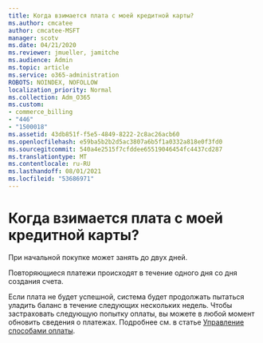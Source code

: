 ```yaml
---
title: Когда взимается плата с моей кредитной карты?
ms.author: cmcatee
author: cmcatee-MSFT
manager: scotv
ms.date: 04/21/2020
ms.reviewer: jmueller, jamitche
ms.audience: Admin
ms.topic: article
ms.service: o365-administration
ROBOTS: NOINDEX, NOFOLLOW
localization_priority: Normal
ms.collection: Adm_O365
ms.custom:
- commerce_billing
- "446"
- "1500018"
ms.assetid: 43db851f-f5e5-4849-8222-2c8ac26acb60
ms.openlocfilehash: e59ba5b2b2d5ac3807a6b5f1a0332a818e0f3fd0
ms.sourcegitcommit: 540a4e2515f7cfddee65519046454fc4437cd287
ms.translationtype: MT
ms.contentlocale: ru-RU
ms.lasthandoff: 08/01/2021
ms.locfileid: "53686971"
---
```

# <a name="when-is-my-credit-card-charged"></a>Когда взимается плата с моей кредитной карты?

При начальной покупке может занять до двух дней.
  
Повторяющиеся платежи происходят в течение одного дня со дня создания счета.
  
Если плата не будет успешной, система будет продолжать пытаться уладить баланс в течение следующих нескольких недель. Чтобы застраховать следующую попытку оплаты, вы можете в любой момент обновить сведения о платежах. Подробнее см. в статье [Управление способами оплаты](/microsoft-365/commerce/billing-and-payments/manage-payment-methods).